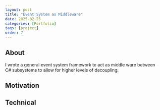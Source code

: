 ```yaml
---
layout: post
title: "Event System as Middleware"
date: 2025-02-25
categories: [Portfolio]
tags: [project]
order: 7
---
```



## About
I wrote a general event system framework to act as middle ware between C# subsystems to allow for higher levels of decoupling.

## Motivation

## Technical